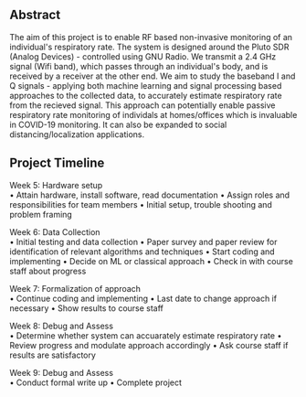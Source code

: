## Abstract

The aim of this project is to enable RF based non-invasive monitoring of an individual's respiratory rate. The system is designed around the Pluto SDR (Analog Devices) - controlled using GNU Radio. We transmit a 2.4 GHz signal (Wifi band), which passes through an individual's body, and is received by a receiver at the other end. We aim to study the baseband I and Q signals - applying both machine learning and signal processing based approaches to the collected data, to accurately estimate respiratory rate from the recieved signal. This approach can potentially enable passive respiratory rate monitoring of individals at homes/offices which is invaluable in COVID-19 monitoring. It can also be expanded to social distancing/localization applications.

## Project Timeline

Week 5: Hardware setup\
•	Attain hardware, install software, read documentation
•	Assign roles and responsibilities for team members
•	Initial setup, trouble shooting and problem framing 

Week 6: Data Collection\
•	Initial testing and data collection
•	Paper survey and paper review for identification of relevant algorithms and techniques
•	Start coding and implementing
•	Decide on ML or classical approach
•	Check in with course staff about progress

Week 7: Formalization of approach\
•	Continue coding and implementing
•	Last date to change approach if necessary
•	Show results to course staff

Week 8: Debug and Assess\
•	Determine whether system can accuarately estimate respiratory rate
•	Review progress and modulate approach accordingly
•	Ask course staff if results are satisfactory

Week 9: Debug and Assess\
•	Conduct formal write up 
•	Complete project


